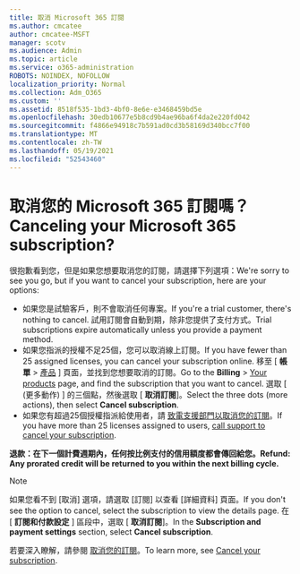 ```yaml
---
title: 取消 Microsoft 365 訂閱
ms.author: cmcatee
author: cmcatee-MSFT
manager: scotv
ms.audience: Admin
ms.topic: article
ms.service: o365-administration
ROBOTS: NOINDEX, NOFOLLOW
localization_priority: Normal
ms.collection: Adm_O365
ms.custom: ''
ms.assetid: 8518f535-1bd3-4bf0-8e6e-e3468459bd5e
ms.openlocfilehash: 30edb10677e5b8cd9b4ae96ba6f4da2e220fd042
ms.sourcegitcommit: f4866e94918c7b591ad0cd3b58169d340bcc7f00
ms.translationtype: MT
ms.contentlocale: zh-TW
ms.lasthandoff: 05/19/2021
ms.locfileid: "52543460"
---
```

# <a name="canceling-your-microsoft-365-subscription"></a><span data-ttu-id="4063e-102">取消您的 Microsoft 365 訂閱嗎？</span><span class="sxs-lookup"><span data-stu-id="4063e-102">Canceling your Microsoft 365 subscription?</span></span>

<span data-ttu-id="4063e-103">很抱歉看到您，但是如果您想要取消您的訂閱，請選擇下列選項：</span><span class="sxs-lookup"><span data-stu-id="4063e-103">We're sorry to see you go, but if you want to cancel your subscription, here are your options:</span></span>
  
- <span data-ttu-id="4063e-104">如果您是試驗客戶，則不會取消任何專案。</span><span class="sxs-lookup"><span data-stu-id="4063e-104">If you're a trial customer, there's nothing to cancel.</span></span> <span data-ttu-id="4063e-105">試用訂閱會自動到期，除非您提供了支付方式。</span><span class="sxs-lookup"><span data-stu-id="4063e-105">Trial subscriptions expire automatically unless you provide a payment method.</span></span>
- <span data-ttu-id="4063e-106">如果您指派的授權不足25個，您可以取消線上訂閱。</span><span class="sxs-lookup"><span data-stu-id="4063e-106">If you have fewer than 25 assigned licenses, you can cancel your subscription online.</span></span> <span data-ttu-id="4063e-107">移至 [ **帳單** \> [產品](https://go.microsoft.com/fwlink/p/?linkid=842054) ] 頁面，並找到您想要取消的訂閱。</span><span class="sxs-lookup"><span data-stu-id="4063e-107">Go to the **Billing** \> [Your products](https://go.microsoft.com/fwlink/p/?linkid=842054) page, and find the subscription that you want to cancel.</span></span> <span data-ttu-id="4063e-108">選取 [ (更多動作) ] 的三個點，然後選取 [ **取消訂閱**]。</span><span class="sxs-lookup"><span data-stu-id="4063e-108">Select the three dots (more actions), then select **Cancel subscription**.</span></span>
- <span data-ttu-id="4063e-109">如果您有超過25個授權指派給使用者，請 [致電支援部門以取消您的訂閱](https://go.microsoft.com/fwlink/p/?linkid=518322)。</span><span class="sxs-lookup"><span data-stu-id="4063e-109">If you have more than 25 licenses assigned to users, [call support to cancel your subscription](https://go.microsoft.com/fwlink/p/?linkid=518322).</span></span>

<span data-ttu-id="4063e-110">**退款：在下一個計費週期內，任何按比例支付的信用額度都會傳回給您。**</span><span class="sxs-lookup"><span data-stu-id="4063e-110">**Refund: Any prorated credit will be returned to you within the next billing cycle.**</span></span>

> [!NOTE]
> <span data-ttu-id="4063e-111">如果您看不到 [取消] 選項，請選取 [訂閱] 以查看 [詳細資料] 頁面。</span><span class="sxs-lookup"><span data-stu-id="4063e-111">If you don't see the option to cancel, select the subscription to view the details page.</span></span> <span data-ttu-id="4063e-112">在 [ **訂閱和付款設定** ] 區段中，選取 [ **取消訂閱**]。</span><span class="sxs-lookup"><span data-stu-id="4063e-112">In the **Subscription and payment settings** section, select **Cancel subscription**.</span></span>

<span data-ttu-id="4063e-113">若要深入瞭解，請參閱 [取消您的訂閱](/microsoft-365/commerce/subscriptions/cancel-your-subscription)。</span><span class="sxs-lookup"><span data-stu-id="4063e-113">To learn more, see [Cancel your subscription](/microsoft-365/commerce/subscriptions/cancel-your-subscription).</span></span>